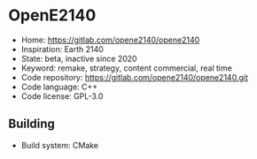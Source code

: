 # OpenE2140

- Home: https://gitlab.com/opene2140/opene2140
- Inspiration: Earth 2140
- State: beta, inactive since 2020
- Keyword: remake, strategy, content commercial, real time
- Code repository: https://gitlab.com/opene2140/opene2140.git
- Code language: C++
- Code license: GPL-3.0

## Building

- Build system: CMake
